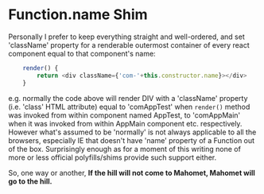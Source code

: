 # Function.name Shim

Personally I prefer to keep everything straight and well-ordered, and set
'className' property for a renderable outermost container of every react
component equal to that component's name:

```javascript
    render() {
        return <div className={'com-'+this.constructor.name}></div>
    }
```

e.g. normally the code above will render DIV with a 'className' property (i.e.
'class' HTML attribute) equal to 'comAppTest' when `render()` method was invoked
from within component named AppTest, to 'comAppMain' when it was invoked from
within AppMain component etc. respectively. However what's assumed to be
'normally' is not always applicable to all the browsers, especially IE that
doesn't have 'name' property of a Function out of the box. Surprisingly enough
as for a moment of this writing none of more or less official polyfills/shims
provide such support either.

So, one way or another, __If the hill will not come to Mahomet, Mahomet will go to the hill.__
